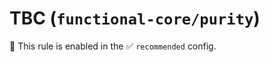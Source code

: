 # TBC (`functional-core/purity`)

💼 This rule is enabled in the ✅ `recommended` config.

<!-- end auto-generated rule header -->
